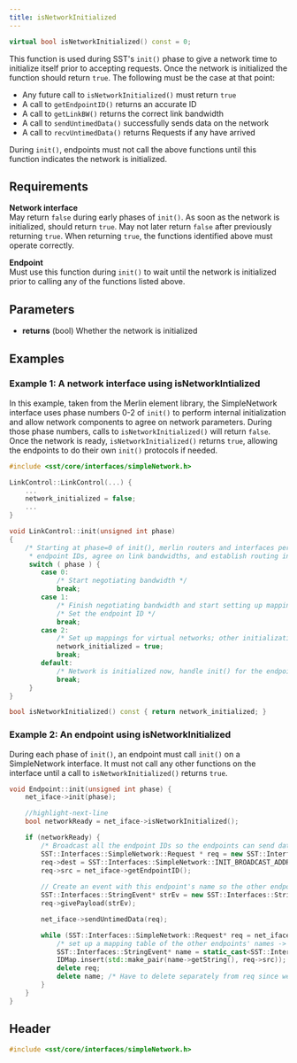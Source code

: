 ```yaml
---
title: isNetworkInitialized
---
```


```cpp
virtual bool isNetworkInitialized() const = 0;
```

This function is used during SST's `init()` phase to give a network time to initialize itself prior to accepting requests. Once the network is initialized the function should return `true`. The following must be the case at that point:
* Any future call to `isNetworkInitialized()` must return `true`
* A call to `getEndpointID()` returns an accurate ID
* A call to `getLinkBW()` returns the correct link bandwidth
* A call to `sendUntimedData()` successfully sends data on the network
* A call to `recvUntimedData()` returns Requests if any have arrived

During `init()`, endpoints must not call the above functions until this function indicates the network is initialized.

## Requirements
**Network interface** &nbsp;  
May return `false` during early phases of `init()`. As soon as the network is initialized, should return `true`. May not later return `false` after previously returning `true`. When returning `true`, the functions identified above must operate correctly.

**Endpoint** &nbsp;  
Must use this function during `init()` to wait until the network is initialized prior to calling any of the functions listed above.

## Parameters
* **returns** (bool) Whether the network is initialized


## Examples

### Example 1: A network interface using isNetworkIntialized
<!--- SOURCE_CODE: sst-elements/src/sst/elements/merlin/interfaces/linkControl.h --->
In this example, taken from the Merlin element library, the SimpleNetwork interface uses phase numbers 0-2 of `init()` to perform internal initialization and allow network components to agree on network parameters. During those phase numbers, calls to `isNetworkInitialized()` will return `false`. Once the network is ready, `isNetworkInitialized()` returns `true`, allowing the endpoints to do their own `init()` protocols if needed.

```cpp title="Excerpt from sst-elements/src/sst/elements/merlin/interfaces/linkControl.h/cc"
#include <sst/core/interfaces/simpleNetwork.h>

LinkControl::LinkControl(...) {
    ...
    network_initialized = false;
    ...
}

void LinkControl::init(unsigned int phase)
{
    /* Starting at phase=0 of init(), merlin routers and interfaces perform handshakes to determine
     * endpoint IDs, agree on link bandwidths, and establish routing information */
     switch ( phase ) {
        case 0:
            /* Start negotiating bandwidth */
            break;
        case 1:
            /* Finish negotiating bandwidth and start setting up mappings for virtual networks */
            /* Set the endpoint ID */
            break;
        case 2:
            /* Set up mappings for virtual networks; other initialization activities */
            network_initialized = true;
            break;
        default:
            /* Network is initialized now, handle init() for the endpoints by sending/receiving untimed events */
            break;
     }
}

bool isNetworkInitialized() const { return network_initialized; }
```

### Example 2: An endpoint using isNetworkInitialized
<!--- SOURCE_CODE: None --->

During each phase of `init()`, an endpoint must call `init()` on a SimpleNetwork interface. It must not call any other functions on the interface until a call to `isNetworkInitialized()` returns `true`.
```cpp
void Endpoint::init(unsigned int phase) {
    net_iface->init(phase);

    //highlight-next-line
    bool networkReady = net_iface->isNetworkInitialized();

    if (networkReady) {
        /* Broadcast all the endpoint IDs so the endpoints can send data */
        SST::Interfaces::SimpleNetwork::Request * req = new SST::Interfaces::SimpleNetwork::Request();
        req->dest = SST::Interfaces::SimpleNetwork::INIT_BROADCAST_ADDR; /* Broadcast */
        req->src = net_iface->getEndpointID();
        
        // Create an event with this endpoint's name so the other endpoints can map our ID to our name
        SST::Interfaces::StringEvent* strEv = new SST::Interfaces::StringEvent(getName());
        req->givePayload(strEv);

        net_iface->sendUntimedData(req); 

        while (SST::Interfaces::SimpleNetwork::Request* req = net_iface->recvUntimedData()) {
            /* set up a mapping table of the other endpoints' names -> IDs */
            SST::Interfaces::StringEvent* name = static_cast<SST::Interfaces::StringEvent*>(req->takePayload());
            IDMap.insert(std::make_pair(name->getString(), req->src));
            delete req;
            delete name; /* Have to delete separately from req since we used takePayload() to extract it */
        }
    }
}
```

## Header
```cpp
#include <sst/core/interfaces/simpleNetwork.h>
```
